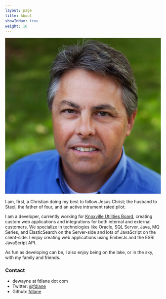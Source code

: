 ```yaml
---
layout: page
title: About
showInNav: true
weight: 10
---
```





<img class="ui small left floated image"  alt="F. DeWayne Lane" src="/images/profile-sm.jpg">

I am, first, a Christian doing my best to follow Jesus Christ; the husband to Staci, the father of four, and an active intrument rated pilot.  

I am a developer, currently working for [Knoxville Utilities Board](https://www.kub.org), creating custom web applications and integrations for both internal and external customers. We specialize in technologies like Oracle, SQL Server, Java, MQ Series, and ElasticSearch on the Server-side and lots of JavaScript on the client-side.  I enjoy creating web applications using EmberJs and the ESRI JavaScript API.

As fun as developing can be, I also enjoy being on the lake, or in the sky, with my family and friends.

### Contact
- dewayne at fdlane dot com
- Twitter: [@fdlane](http://twitter.com/fdlane)
- Github: [fdlane](http://github.com/fdlane)

